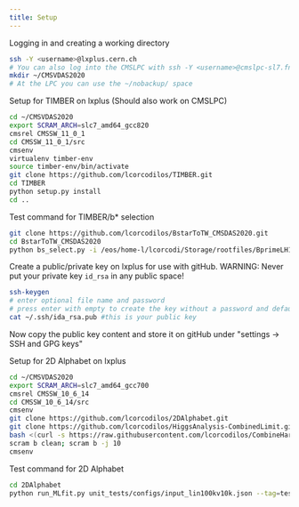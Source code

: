 ```yaml
---
title: Setup
---
```


Logging in and creating a working directory
```bash
ssh -Y <username>@lxplus.cern.ch
# You can also log into the CMSLPC with ssh -Y <username>@cmslpc-sl7.fnal.gov
mkdir ~/CMSVDAS2020
# At the LPC you can use the ~/nobackup/ space 
```


Setup for TIMBER on lxplus (Should also work on CMSLPC)

```bash
cd ~/CMSVDAS2020
export SCRAM_ARCH=slc7_amd64_gcc820
cmsrel CMSSW_11_0_1
cd CMSSW_11_0_1/src
cmsenv
virtualenv timber-env
source timber-env/bin/activate
git clone https://github.com/lcorcodilos/TIMBER.git
cd TIMBER
python setup.py install
cd ..
```

Test command for TIMBER/b* selection
```bash
git clone https://github.com/lcorcodilos/BstarToTW_CMSDAS2020.git
cd BstarToTW_CMSDAS2020
python bs_select.py -i /eos/home-l/lcorcodi/Storage/rootfiles/BprimeLH1200_bstar16.root -y 16
```

Create a public/private key on lxplus for use with gitHub.
WARNING: Never put your private key `id_rsa` in any public space!
```bash
ssh-keygen
# enter optional file name and password
# press enter with empty to create the key without a password and default name
cat ~/.ssh/ida_rsa.pub #this is your public key
```
Now copy the public key content and store it on gitHub under "settings -> SSH and GPG keys"


Setup for 2D Alphabet on lxplus 
```bash
cd ~/CMSVDAS2020
export SCRAM_ARCH=slc7_amd64_gcc700
cmsrel CMSSW_10_6_14
cd CMSSW_10_6_14/src
cmsenv
git clone https://github.com/lcorcodilos/2DAlphabet.git
git clone https://github.com/lcorcodilos/HiggsAnalysis-CombinedLimit.git HiggsAnalysis/CombinedLimit/
bash <(curl -s https://raw.githubusercontent.com/lcorcodilos/CombineHarvester/master/CombineTools/scripts/sparse-checkout-ssh.sh)
scram b clean; scram b -j 10
cmsenv
```

Test command for 2D Alphabet
```bash
cd 2DAlphabet
python run_MLfit.py unit_tests/configs/input_lin100kv10k.json --tag=test
```
